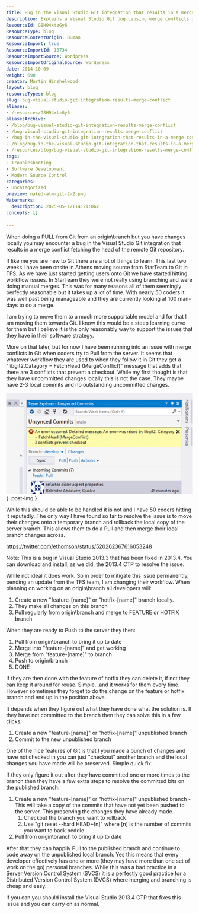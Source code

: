 ```yaml
---
title: Bug in the Visual Studio Git integration that results in a merge conflict
description: Explains a Visual Studio Git bug causing merge conflicts during pulls with local commits, its workaround, and best practices for managing branches to avoid the issue.
ResourceId: GSH94xtzGy6
ResourceType: blog
ResourceContentOrigin: Human
ResourceImport: true
ResourceImportId: 10734
ResourceImportSource: Wordpress
ResourceImportOriginalSource: Wordpress
date: 2014-10-09
weight: 690
creator: Martin Hinshelwood
layout: blog
resourceTypes: blog
slug: bug-visual-studio-git-integration-results-merge-conflict
aliases:
- /resources/GSH94xtzGy6
aliasesArchive:
- /blog/bug-visual-studio-git-integration-results-merge-conflict
- /bug-visual-studio-git-integration-results-merge-conflict
- /bug-in-the-visual-studio-git-integration-that-results-in-a-merge-conflict
- /blog/bug-in-the-visual-studio-git-integration-that-results-in-a-merge-conflict
- /resources/blog/bug-visual-studio-git-integration-results-merge-conflict
tags:
- Troubleshooting
- Software Development
- Modern Source Control
categories:
- Uncategorized
preview: naked-alm-git-2-2.png
Watermarks:
  description: 2025-05-12T14:21:06Z
concepts: []

---
```

When doing a PULL from Git from an origin\\branch but you have changes locally you may encounter a bug in the Visual Studio Git integration that results in a merge conflict fetching the head of the remote Git repository.

<script async src="//platform.twitter.com/widgets.js" charset="utf-8"></script>

If like me you are new to Git there are a lot of things to learn. This last two weeks I have been onsite in Athens moving source from StarTeam to Git in TFS. As we have just started getting users onto Git we have started hitting workflow issues. In StarTeam they were not really using branching and were doing manual merges. This was for many reasons all of them seemingly perfectly reasonable but it takes up a lot of time. With nearly 50 coders it was well past being manageable and they are currently looking at 100 man-days to do a merge.

I am trying to move them to a much more supportable model and for that I am moving them towards Git. I know this would be a steep learning curve for them but I believe it is the only reasonably way to support the issues that they have in their software strategy.

More on that later, but for now I have been running into an issue with merge conflicts in Git when coders try to Pull from the server. It seems that whatever workflow they are used to when they follow it in Git they get a "libgit2.Catagory = FetchHead (MergeConflict)" message that adds that there are 3 conflicts that prevent a checkout. While my first thought is that they have uncommitted changes locally this is not the case. They maybe have 2-3 local commits and no outstanding uncommitted changes.

![clip_image001](images/clip-image0013-1-1.png "clip_image001")
{ .post-img }

While this should be able to be handled it is not and I have 50 coders hitting it reputedly. The only way I have found so far to resolve the issue is to move their changes onto a temporary branch and rollback the local copy of the server branch. This allows them to do a Pull and then merge their local branch changes across.

https://twitter.com/ethomson/status/520262367616053248

Note: This is a bug in Visual Studio 2013.3 that has been fixed in 2013.4. You can download and install, as we did, the 2013.4 CTP to resolve the issue.

While not ideal it does work. So in order to mitigate this issue permanently, pending an update from the TFS team, I am changing their workflow. When planning on working on an origin\\branch all developers will:

1. Create a new "feature-\[name\]" or "hotfix-\[name\]" branch locally.
2. They make all changes on this branch
3. Pull regularly from origin\\branch and merge to FEATURE or HOTFIX branch

When they are ready to Push to the server they then:

1. Pull from origin\\branch to bring it up to date
2. Merge into "feature-\[name\]" and get working
3. Merge from "feature-\[name\]" to branch
4. Push to origin\\branch
5. DONE

If they are then done with the feature of hotfix they can delete it, if not they can keep it around for reuse. Simple…and it works for them every time. However sometimes they forget to do the change on the feature or hotfix branch and end up in the position above.

It depends when they figure out what they have done what the solution is. If they have not committed to the branch then they can solve this in a few clicks.

1. Create a new "feature-\[name\]" or "hotfix-\[name\]" unpublished branch
2. Commit to the new unpublished branch

One of the nice features of Git is that I you made a bunch of changes and have not checked in you can just "checkout" another branch and the local changes you have made will be preserved. Simple quick fix.

If they only figure it out after they have committed one or more times to the branch then they have a few extra steps to resolve the committed bits on the published branch.

1. Create a new "feature-\[name\]" or "hotfix-\[name\]" unpublished branch - This will take a copy of the commits that have not yet been pushed to the server. This preserving the changes they have already made.
   1. Checkout the branch you want to rollback
   2. Use "git reset --hard HEAD~\[n\]" where \[n\] is the number of commits you want to back peddle
2. Pull from origin\\branch to bring it up to date

After that they can happily Pull to the published branch and continue to code away on the unpublished local branch. Yes this means that every developer effectively has one or more (they may have more than one set of work on the go) personal branches. While this was a bad practice in a Server Version Control System (SVCS) it is a perfectly good practice for a Distributed Version Control System (DVCS) where merging and branching is cheap and easy.

If you can you should install the Visual Studio 2013.4 CTP that fixes this issue and you can carry on as normal.
